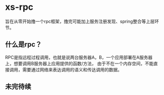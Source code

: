 # xs-rpc

旨在从零开始撸一个rpc框架，撸完可能加上服务注册发现、spring整合等上层环节。

## 什么是rpc？

RPC是指远程过程调用，也就是说两台服务器A，B，一个应用部署在A服务器上，想要调用B服务器上应用提供的函数/方法，
由于不在一个内存空间，不能直接调用，需要通过网络来表达调用的语义和传达调用的数据。

## 未完待续